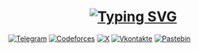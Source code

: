 <h1 align="center"><a href="https://git.io/typing-svg"><img src="https://readme-typing-svg.demolab.com?font=Fira+Code&size=30&duration=6000&pause=1000&color=FEFEFE&center=true&width=630&lines=Hello+i`m+Gruslan" alt="Typing SVG" /></a></h1>

[![Telegram](https://img.shields.io/badge/Telegram-262424?style=for-the-badge&logo=Telegram)](http://t.me/the_gruslan)
[![Codeforces](https://img.shields.io/badge/Codeforces-262424?style=for-the-badge&logo=Codeforces)](https://codeforces.com/profile/Gruslan)
[![X](https://img.shields.io/badge/X-262424?style=for-the-badge&logo=X&logoColor=0077FF)](https://x.com/TheGruslan)
[![Vkontakte](https://img.shields.io/badge/VK-262424?style=for-the-badge&logo=Vk&logoColor=0077FF)](https://vk.com/galeev.ruslan)
[![Pastebin](https://img.shields.io/badge/Pastebin-262424?style=for-the-badge&logo=Pastebin&logoColor=0077FF)](https://pastebin.com/u/gruslan)
